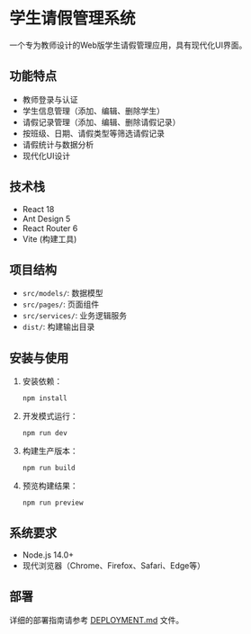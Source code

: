 # 学生请假管理系统

一个专为教师设计的Web版学生请假管理应用，具有现代化UI界面。

## 功能特点

- 教师登录与认证
- 学生信息管理（添加、编辑、删除学生）
- 请假记录管理（添加、编辑、删除请假记录）
- 按班级、日期、请假类型等筛选请假记录
- 请假统计与数据分析
- 现代化UI设计

## 技术栈

- React 18
- Ant Design 5
- React Router 6
- Vite (构建工具)

## 项目结构

- `src/models/`: 数据模型
- `src/pages/`: 页面组件
- `src/services/`: 业务逻辑服务
- `dist/`: 构建输出目录

## 安装与使用

1. 安装依赖：
   ```
   npm install
   ```

2. 开发模式运行：
   ```
   npm run dev
   ```

3. 构建生产版本：
   ```
   npm run build
   ```

4. 预览构建结果：
   ```
   npm run preview
   ```

## 系统要求

- Node.js 14.0+
- 现代浏览器（Chrome、Firefox、Safari、Edge等）

## 部署

详细的部署指南请参考 [DEPLOYMENT.md](./DEPLOYMENT.md) 文件。